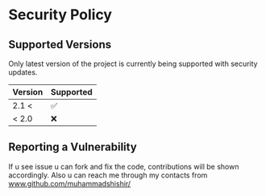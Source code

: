 # Security Policy

## Supported Versions

Only latest version of the project is
currently being supported with security updates.

| Version | Supported          |
| ------- | ------------------ |
| 2.1 <   | :white_check_mark: |
| < 2.0   | :x:                |

## Reporting a Vulnerability

If u see issue u can fork and fix the code, contributions will be shown accordingly. 
Also u can reach me through my contacts from www.github.com/muhammadshishir/

